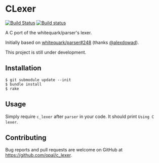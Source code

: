 # CLexer

[![Build Status](https://travis-ci.org/opal/c_lexer.svg?branch=master)](https://travis-ci.org/opal/c_lexer)
[![Build status](https://ci.appveyor.com/api/projects/status/lqw4pid44jvfbnl3/branch/master?svg=true)](https://ci.appveyor.com/project/iliabylich/c-lexer/branch/master)

A C port of the whitequark/parser's lexer.

Initially based on [whitequark/parser#248](https://github.com/whitequark/parser/pull/248) (thanks [@alexdowad](https://github.com/alexdowad)).

This project is still under development.

## Installation

```
$ git submodule update --init
$ bundle install
$ rake
```

## Usage

Simply require `c_lexer` after `parser` in your code.
It should print `Using C lexer`.

## Contributing

Bug reports and pull requests are welcome on GitHub at https://github.com/opal/c_lexer.
